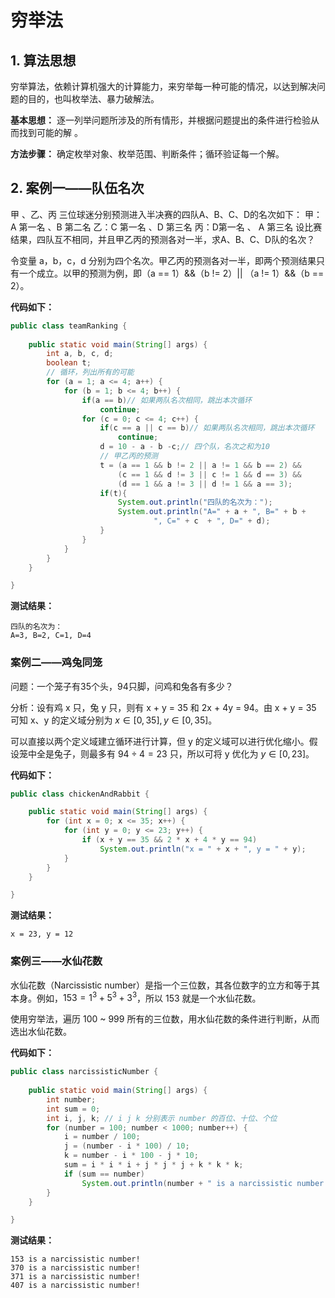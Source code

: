 # 穷举法

## 1. 算法思想

穷举算法，依赖计算机强大的计算能力，来穷举每一种可能的情况，以达到解决问题的目的，也叫枚举法、暴力破解法。

**基本思想：** 逐一列举问题所涉及的所有情形，并根据问题提出的条件进行检验从而找到可能的解 。

**方法步骤：** 确定枚举对象、枚举范围、判断条件；循环验证每一个解。

## 2. 案例一——队伍名次
甲 、乙、丙 三位球迷分别预测进入半决赛的四队A、B、C、D的名次如下： 
甲：A 第一名 、B 第二名 
乙：C 第一名 、D 第三名 
丙：D第一名 、 A 第三名 
设比赛结果，四队互不相同，并且甲乙丙的预测各对一半，求A、B、C、D队的名次？

令变量 a，b，c，d 分别为四个名次。甲乙丙的预测各对一半，即两个预测结果只有一个成立。以甲的预测为例，即（a == 1）&&（b != 2）|| （a != 1）&&（b == 2）。

**代码如下：**

```java
public class teamRanking {
	
	public static void main(String[] args) {
		int a, b, c, d;
		boolean t;
		// 循环，列出所有的可能
		for (a = 1; a <= 4; a++) {
			for (b = 1; b <= 4; b++) {
				if(a == b)// 如果两队名次相同，跳出本次循环
					continue;
				for (c = 0; c <= 4; c++) {
					if(c == a || c == b)// 如果两队名次相同，跳出本次循环
						continue;
					d = 10 - a - b -c;// 四个队，名次之和为10
					// 甲乙丙的预测
					t = (a == 1 && b != 2 || a != 1 && b == 2) &&
						(c == 1 && d != 3 || c != 1 && d == 3) && 
						(d == 1 && a != 3 || d != 1 && a == 3);
					if(t){
						System.out.println("四队的名次为：");
						System.out.println("A=" + a + ", B=" + b +
								", C=" + c  + ", D=" + d);
					}
				}
			}
		}
	}

}
```
**测试结果：**

	四队的名次为：
	A=3, B=2, C=1, D=4

### 案例二——鸡兔同笼
问题：一个笼子有35个头，94只脚，问鸡和兔各有多少？

分析：设有鸡 x 只，兔 y 只，则有 x + y = 35 和 2x + 4y = 94。由 x + y = 35 可知 x、y 的定义域分别为 $x \in [0,35],y \in[0,35]$。

可以直接以两个定义域建立循环进行计算，但 y 的定义域可以进行优化缩小。假设笼中全是兔子，则最多有 $94 \div 4 = 23$ 只，所以可将 y 优化为 $y \in[0,23]$。

**代码如下：**

```java
public class chickenAndRabbit {

	public static void main(String[] args) {
		for (int x = 0; x <= 35; x++) {
			for (int y = 0; y <= 23; y++) {
				if (x + y == 35 && 2 * x + 4 * y == 94)
					System.out.println("x = " + x + ", y = " + y);
			}
		}
	}

}
```
**测试结果：**

	x = 23, y = 12

### 案例三——水仙花数
水仙花数（Narcissistic number）是指一个三位数，其各位数字的立方和等于其本身。例如，$153 = 1^3 + 5^3 + 3^3$，所以 153 就是一个水仙花数。

使用穷举法，遍历 100 ~ 999 所有的三位数，用水仙花数的条件进行判断，从而选出水仙花数。

**代码如下：**

```java
public class narcissisticNumber {
	
	public static void main(String[] args) {
		int number;
		int sum = 0;
		int i, j, k; // i j k 分别表示 number 的百位、十位、个位
		for (number = 100; number < 1000; number++) {
			i = number / 100;
			j = (number - i * 100) / 10;
			k = number - i * 100 - j * 10;
			sum = i * i * i + j * j * j + k * k * k;
			if (sum == number)
				System.out.println(number + " is a narcissistic number! ");
		}
	}

}
```
**测试结果：**

	153 is a narcissistic number! 
	370 is a narcissistic number! 
	371 is a narcissistic number! 
	407 is a narcissistic number! 
	
